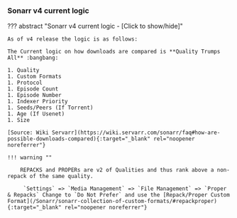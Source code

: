### Sonarr v4 current logic

??? abstract "Sonarr v4 current logic - [Click to show/hide]"

    As of v4 release the logic is as follows:

    The Current logic on how downloads are compared is **Quality Trumps All** :bangbang:

    1. Quality
    1. Custom Formats
    1. Protocol
    1. Episode Count
    1. Episode Number
    1. Indexer Priority
    1. Seeds/Peers (If Torrent)
    1. Age (If Usenet)
    1. Size

    [Source: Wiki Servarr](https://wiki.servarr.com/sonarr/faq#how-are-possible-downloads-compared){:target="_blank" rel="noopener noreferrer"}

    !!! warning ""

        REPACKS and PROPERs are v2 of Qualities and thus rank above a non-repack of the same quality.

         `Settings` => `Media Management` => `File Management` => `Proper & Repacks` Change to `Do Not Prefer` and use the [Repack/Proper Custom Format](/Sonarr/sonarr-collection-of-custom-formats/#repackproper){:target="_blank" rel="noopener noreferrer"}
